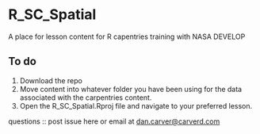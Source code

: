 # R_SC_Spatial
A place for lesson content for R capentries training with NASA DEVELOP


## To do
1. Download the repo
2. Move content into whatever folder you have been using for the data associated with the carpentries content. 
3. Open the R_SC_Spatial.Rproj file and navigate to your preferred lesson.

questions :: post issue here or email at dan.carver@carverd.com

 